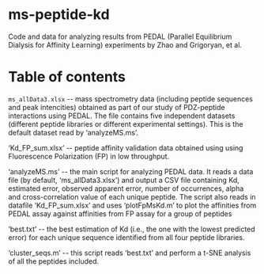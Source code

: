 # ms-peptide-kd
Code and data for analyzing results from PEDAL (Parallel Equilibrium Dialysis for Affinity Learning) experiments by Zhao and Grigoryan, et al.

# Table of contents
`ms_allData3.xlsx` -- mass spectrometry data (including peptide sequences and peak intencities) obtained as part of our study of PDZ-peptide interactions using PEDAL. The file contains five independent datasets (different peptide libraries or different experimental settings). This is the default dataset read by ‘analyzeMS.ms’.

‘Kd_FP_sum.xlsx’ -- peptide affinity validation data obtained using using Fluorescence Polarization (FP) in low throughput.

‘analyzeMS.ms’ -- the main script for analyzing PEDAL data. It reads a data file (by default, ‘ms_allData3.xlsx’) and output a CSV file containing Kd, estimated error, observed apparent error, number of occurrences, alpha and cross-correlation value of each unique peptide. The script also reads in datafile ‘Kd_FP_sum.xlsx’ and uses ‘plotFpMsKd.m’ to plot the affinities from PEDAL assay against affinities from FP assay for a group of peptides
	
‘best.txt’ -- the best estimation of Kd (i.e., the one with the lowest predicted error) for each unique sequence identified from all four peptide libraries.   

‘cluster_seqs.m’ -- this script reads ‘best.txt’ and perform a t-SNE analysis of all the peptides included.
